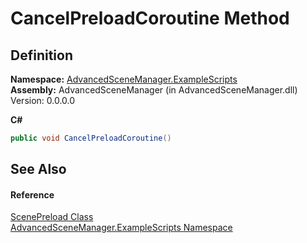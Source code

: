 # CancelPreloadCoroutine Method




## Definition
**Namespace:** <a href="N_AdvancedSceneManager_ExampleScripts">AdvancedSceneManager.ExampleScripts</a>  
**Assembly:** AdvancedSceneManager (in AdvancedSceneManager.dll) Version: 0.0.0.0

**C#**
``` C#
public void CancelPreloadCoroutine()
```



## See Also


#### Reference
<a href="T_AdvancedSceneManager_ExampleScripts_ScenePreload">ScenePreload Class</a>  
<a href="N_AdvancedSceneManager_ExampleScripts">AdvancedSceneManager.ExampleScripts Namespace</a>  
